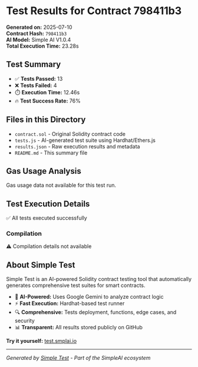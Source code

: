 # Test Results for Contract 798411b3

**Generated on:** 2025-07-10  
**Contract Hash:** `798411b3`  
**AI Model:** Simple AI V1.0.4  
**Total Execution Time:** 23.28s

## Test Summary

- ✅ **Tests Passed:** 13
- ❌ **Tests Failed:** 4
- ⏱️ **Execution Time:** 12.46s
- 🔥 **Test Success Rate:** 76%

## Files in this Directory

- `contract.sol` - Original Solidity contract code
- `tests.js` - AI-generated test suite using Hardhat/Ethers.js
- `results.json` - Raw execution results and metadata
- `README.md` - This summary file

## Gas Usage Analysis

Gas usage data not available for this test run.

## Test Execution Details

✅ All tests executed successfully

### Compilation
⚠️ Compilation details not available

## About Simple Test

Simple Test is an AI-powered Solidity contract testing tool that automatically generates comprehensive test suites for smart contracts.

- 🤖 **AI-Powered:** Uses Google Gemini to analyze contract logic
- ⚡ **Fast Execution:** Hardhat-based test runner
- 🔍 **Comprehensive:** Tests deployment, functions, edge cases, and security
- 📊 **Transparent:** All results stored publicly on GitHub

**Try it yourself:** [test.smplai.io](https://test.smplai.io)

---

*Generated by [Simple Test](https://test.smplai.io) - Part of the SimpleAI ecosystem*
